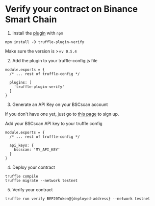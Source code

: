 # Verify your contract on Binance Smart Chain


1. Install the [plugin](https://github.com/rkalis/truffle-plugin-verify) with `npm`

```
npm install -D truffle-plugin-verify
```

Make sure the version is >=`v 0.5.4`

2. Add the plugin to your truffle-config.js file
```
module.exports = {
  /* ... rest of truffle-config */

  plugins: [
    'truffle-plugin-verify'
  ]
}
```
3. Generate an API Key on your BSCscan account

If you don't have one yet, just go to [this page](https://bscscan.com/login) to sign up.


Add your BSCscan API key to your truffle config

```
module.exports = {
  /* ... rest of truffle-config */

  api_keys: {
    bscscan: 'MY_API_KEY'
  }
}
```

4.  Deploy your contract

```
truffle compile
truffle migrate --network testnet
```

5. Verify your contract

```
truffle run verify BEP20Token@{deployed-address} --network testnet

```